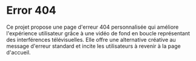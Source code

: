 # Error 404
Ce projet propose une page d'erreur 404 personnalisée qui améliore l'expérience utilisateur grâce à une vidéo de fond en boucle représentant des interférences télévisuelles. Elle offre une alternative créative au message d'erreur standard et incite les utilisateurs à revenir à la page d'accueil.
